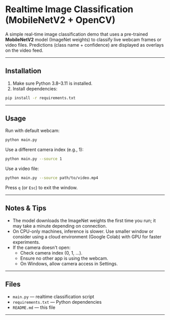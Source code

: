 # Realtime Image Classification (MobileNetV2 + OpenCV)

A simple real-time image classification demo that uses a pre-trained **MobileNetV2** model (ImageNet weights) to classify live webcam frames or video files. Predictions (class name + confidence) are displayed as overlays on the video feed.

---

## Installation

1. Make sure Python 3.8–3.11 is installed.
2. Install dependencies:
```bash
pip install -r requirements.txt
```

---

## Usage

Run with default webcam:
```bash
python main.py
```

Use a different camera index (e.g., 1):
```bash
python main.py --source 1
```

Use a video file:
```bash
python main.py --source path/to/video.mp4
```

Press `q` (or `Esc`) to exit the window.

---

## Notes & Tips

- The model downloads the ImageNet weights the first time you run; it may take a minute depending on connection.
- On CPU-only machines, inference is slower. Use smaller window or consider using a cloud environment (Google Colab) with GPU for faster experiments.
- If the camera doesn't open:
  - Check camera index (0, 1, ...).
  - Ensure no other app is using the webcam.
  - On Windows, allow camera access in Settings.

---

## Files

- `main.py` — realtime classification script
- `requirements.txt` — Python dependencies
- `README.md` — this file

---


